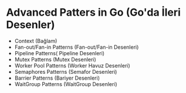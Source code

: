 # Advanced Patters in Go (Go'da İleri Desenler)

- Context (Bağlam)
- Fan-out/Fan-in Patterns (Fan-out/Fan-in Desenleri)
- Pipeline Patterns( Pipeline Desenleri)
- Mutex Patterns (Mutex Desenleri)
- Worker Pool Patterns (Worker Havuz Desenleri)
- Semaphores Patterns (Semafor Desenleri)
- Barrier Patterns (Bariyer Desenleri)
- WaitGroup Patterns (WaitGroup Desenleri)

